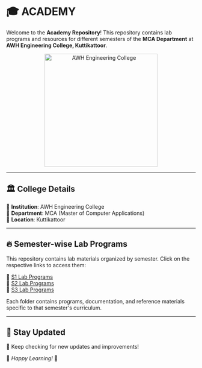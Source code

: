 # 🎓 ACADEMY

Welcome to the **Academy Repository**! This repository contains lab programs and resources for different semesters of the **MCA Department** at **AWH Engineering College, Kuttikattoor**.

<p align="center">
  <img src="/readme/college.jpg" width="300" alt="AWH Engineering College">
</p>

---

## 🏛️ College Details

🔹 **Institution**: AWH Engineering College  
🔹 **Department**: MCA (Master of Computer Applications)  
🔹 **Location**: Kuttikattoor  

---

## 🔥 Semester-wise Lab Programs

This repository contains lab materials organized by semester. Click on the respective links to access them:

📌 [S1 Lab Programs](./S1/)  
📌 [S2 Lab Programs](./S2/)  
📌 [S3 Lab Programs](./S3/)  

Each folder contains programs, documentation, and reference materials specific to that semester's curriculum.

---

## 📢 Stay Updated

🚀 Keep checking for new updates and improvements!

📌 *Happy Learning!* 🎯

